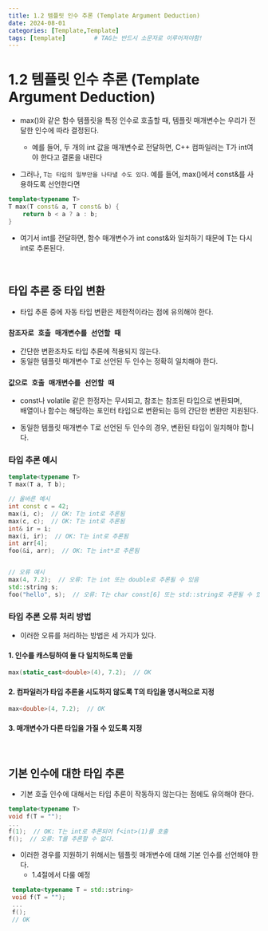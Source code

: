 ```yaml
---
title: 1.2 템플릿 인수 추론 (Template Argument Deduction)
date: 2024-08-01
categories: [Template,Template]
tags: [template]		# TAG는 반드시 소문자로 이루어져야함!
---
```



# **1.2 템플릿 인수 추론 (Template Argument Deduction)**

* max()와 같은 함수 템플릿을 특정 인수로 호출할 때, 템플릿 매개변수는 우리가 전달한 인수에 따라 결정된다.
  * 예를 들어, 두 개의 int 값을 매개변수로 전달하면, C++ 컴파일러는 T가 int여야 한다고 결론을 내린다


* 그러나, `T는 타입의 일부만을 나타낼 수도 있다`. 예를 들어, max()에서 const&를 사용하도록 선언한다면

```c++
template<typename T>
T max(T const& a, T const& b) {
    return b < a ? a : b;
}
```

* 여기서 int를 전달하면, 함수 매개변수가 int const&와 일치하기 때문에 T는 다시 int로 추론된다.

<br>

## 타입 추론 중 타입 변환

* 타입 추론 중에 자동 타입 변환은 제한적이라는 점에 유의해야 한다.

### `참조자로 호출 매개변수를 선언할 때`

* 간단한 변환조차도 타입 추론에 적용되지 않는다.
* 동일한 템플릿 매개변수 T로 선언된 두 인수는 정확히 일치해야 한다.

### `값으로 호출 매개변수를 선언할 때`

* const나 volatile 같은 한정자는 무시되고, 참조는 참조된 타입으로 변환되며,
 <br>배열이나 함수는 해당하는 포인터 타입으로 변환되는 등의 간단한 변환만 지원된다.

*  동일한 템플릿 매개변수 T로 선언된 두 인수의 경우, 변환된 타입이 일치해야 합니다.
 

### 타입 추론 예시

```c++
template<typename T>
T max(T a, T b);

// 올바른 예시
int const c = 42;
max(i, c);  // OK: T는 int로 추론됨
max(c, c);  // OK: T는 int로 추론됨
int& ir = i;
max(i, ir);  // OK: T는 int로 추론됨
int arr[4];
foo(&i, arr);  // OK: T는 int*로 추론됨


// 오류 예시
max(4, 7.2);  // 오류: T는 int 또는 double로 추론될 수 있음
std::string s;
foo("hello", s);  // 오류: T는 char const[6] 또는 std::string로 추론될 수 있음
```

### 타입 추론 오류 처리 방법

* 이러한 오류를 처리하는 방법은 세 가지가 있다.

#### 1. 인수를 캐스팅하여 둘 다 일치하도록 만듦

```c++
max(static_cast<double>(4), 7.2);  // OK
```

#### 2. 컴파일러가 타입 추론을 시도하지 않도록 T의 타입을 명시적으로 지정

```c++
max<double>(4, 7.2);  // OK
```

#### 3. 매개변수가 다른 타입을 가질 수 있도록 지정

<br>

## 기본 인수에 대한 타입 추론

* 기본 호출 인수에 대해서는 타입 추론이 작동하지 않는다는 점에도 유의해야 한다.

```c++
template<typename T>
void f(T = "");
...
f(1);  // OK: T는 int로 추론되어 f<int>(1)를 호출
f();  // 오류: T를 추론할 수 없다.
```

* 이러한 경우를 지원하기 위해서는 템플릿 매개변수에 대해 기본 인수를 선언해야 한다.
  * 1.4절에서 다룰 예정

```c++
 template<typename T = std::string>
 void f(T = "");
 ...
 f();
 // OK
```